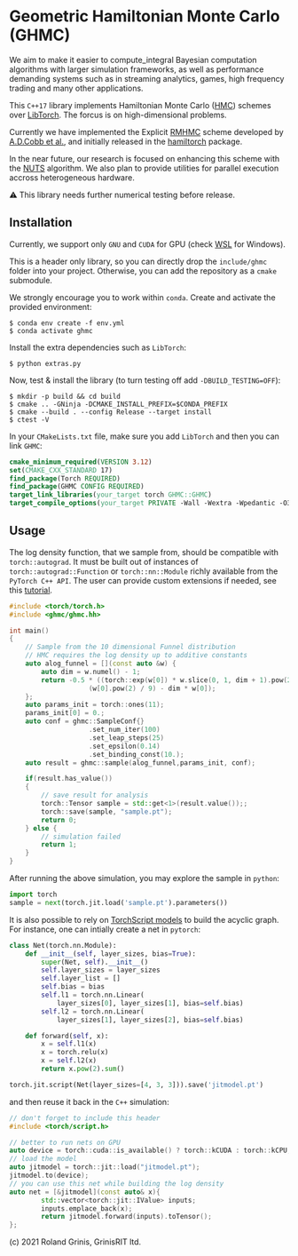 # Geometric Hamiltonian Monte Carlo (GHMC)

We aim to make it easier to compute_integral Bayesian computation algorithms with larger simulation frameworks, as well as performance demanding systems such as in streaming analytics, games, high frequency trading and many other applications.

This `C++17` library implements Hamiltonian Monte Carlo ([HMC](https://www.sciencedirect.com/science/article/abs/pii/037026938791197X)) schemes over [LibTorch](https://pytorch.org/cppdocs/). The forcus is on high-dimensional problems. 

Currently we have implemented the Explicit [RMHMC](https://rss.onlinelibrary.wiley.com/doi/full/10.1111/j.1467-9868.2010.00765.x) scheme developed by [A.D.Cobb et al.](https://arxiv.org/abs/1910.06243), and initially released in the [hamiltorch](https://github.com/AdamCobb/hamiltorch) package.

In the near future, our research is focused on enhancing this scheme with the [NUTS](https://jmlr.org/papers/v15/hoffman14a.html) algorithm. 
We also plan to provide utilities for parallel execution accross heterogeneous hardware.

:warning: This library needs further numerical testing before release.

## Installation 

Currently, we support only `GNU` and `CUDA` for GPU (check [WSL](https://docs.nvidia.com/cuda/wsl-user-guide/index.html) for Windows). 

This is a header only library, so you can directly drop the `include/ghmc` folder into your project. Otherwise, you can add the repository as a `cmake` submodule.

We strongly encourage you to work within `conda`. Create and activate the provided environment:
```
$ conda env create -f env.yml
$ conda activate ghmc
```
Install the extra dependencies such as `LibTorch`:
```
$ python extras.py 
```
Now, test & install the library (to turn testing off add `-DBUILD_TESTING=OFF`):
```
$ mkdir -p build && cd build
$ cmake .. -GNinja -DCMAKE_INSTALL_PREFIX=$CONDA_PREFIX
$ cmake --build . --config Release --target install
$ ctest -V
```
In your `CMakeLists.txt` file, make sure you add `LibTorch` and then you can link `GHMC`:
```cmake
cmake_minimum_required(VERSION 3.12)
set(CMAKE_CXX_STANDARD 17)
find_package(Torch REQUIRED)
find_package(GHMC CONFIG REQUIRED)
target_link_libraries(your_target torch GHMC::GHMC)
target_compile_options(your_target PRIVATE -Wall -Wextra -Wpedantic -O3)
```

## Usage

The log density function, that we sample from, should be compatible with `torch::autograd`. It must be built out of instances of `torch::autograd::Function` or `torch::nn::Module` richly available from the `PyTorch C++ API`. The user can provide custom extensions if needed, see this [tutorial](https://pytorch.org/tutorials/advanced/cpp_autograd.html).
```cpp
#include <torch/torch.h>
#include <ghmc/ghmc.hh>

int main()
{ 
    // Sample from the 10 dimensional Funnel distribution
    // HMC requires the log density up to additive constants
    auto alog_funnel = [](const auto &w) {
        auto dim = w.numel() - 1;
        return -0.5 * ((torch::exp(w[0]) * w.slice(0, 1, dim + 1).pow(2).sum()) +
                    (w[0].pow(2) / 9) - dim * w[0]);
    };
    auto params_init = torch::ones(11);  
    params_init[0] = 0.;
    auto conf = ghmc::SampleConf{}
                    .set_num_iter(100)
                    .set_leap_steps(25)
                    .set_epsilon(0.14)
                    .set_binding_const(10.);
    auto result = ghmc::sample(alog_funnel,params_init, conf);

    if(result.has_value())
    {   
        // save result for analysis
        torch::Tensor sample = std::get<1>(result.value());;
        torch::save(sample, "sample.pt");
        return 0;
    } else {
        // simulation failed
        return 1;
    }
}
```
After running the above simulation, you may explore the sample in `python`:
```python
import torch
sample = next(torch.jit.load('sample.pt').parameters())
```

It is also possible to rely on [TorchScript models](https://pytorch.org/tutorials/advanced/cpp_export.html) to build the acyclic graph. For instance, one can intially create a net in `pytorch`:
```python
class Net(torch.nn.Module):
    def __init__(self, layer_sizes, bias=True):
        super(Net, self).__init__()
        self.layer_sizes = layer_sizes
        self.layer_list = []
        self.bias = bias
        self.l1 = torch.nn.Linear(
            layer_sizes[0], layer_sizes[1], bias=self.bias)
        self.l2 = torch.nn.Linear(
            layer_sizes[1], layer_sizes[2], bias=self.bias)

    def forward(self, x):
        x = self.l1(x)
        x = torch.relu(x)
        x = self.l2(x)
        return x.pow(2).sum()

torch.jit.script(Net(layer_sizes=[4, 3, 3])).save('jitmodel.pt')
```
and then reuse it back in the `C++` simulation:
```cpp
// don't forget to include this header
#include <torch/script.h>

// better to run nets on GPU
auto device = torch::cuda::is_available() ? torch::kCUDA : torch::kCPU;
// load the model 
auto jitmodel = torch::jit::load("jitmodel.pt");
jitmodel.to(device); 
// you can use this net while building the log density
auto net = [&jitmodel](const auto& x){
        std::vector<torch::jit::IValue> inputs;
        inputs.emplace_back(x);
        return jitmodel.forward(inputs).toTensor();
};
```
(c) 2021 Roland Grinis, GrinisRIT ltd.